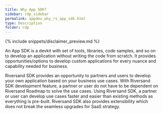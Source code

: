 ```yaml
---
title: Why App SDK? 
sidebar: rdp_sidebar
permalink: appdev_why_rs_app_sdk.html
type: Description
folder: rdp
---
```


{% include snippets/disclaimer_preview.md %}

An App SDK is a devkit with set of tools, libraries, code samples, and so on to develop an application without writing the code from scratch. It provides opportunities/options to develop custom applications for every nuance and capability needed for business.

Riversand SDK provides an opportunity to partners and users to develop your own application based on your business use cases. With Riversand SDK development feature, a partner or user do not have to be dependent on Riversand Roadmap to solve the use cases. Using Riversand SDK, a partner or user can develop use cases faster and easier than existing methods as everything is pre-built. Riversand SDK also provides extensibility which does not break the seamless upgrades for SaaS strategy.

<!-- {% include see-also.html content="
<!-- * [What is an Riversand SDK, Add-on App, and Facets?](appdev_what_app_sdk_add-ons.html) -->
<!-- * [About Riversand SDK and Capabilities](appdev_rs_sdk_capabilities.html)
* [About App Development Life Cycle](appdev_development_to_deployment_life_cycle.html)
* [About developing apps using Riversand SDKs](appdev_developing_apps_using_rs_sdk.html)
* [About Integrating with the Riversand Platform](appdev_integrate_with_rs.html)
* [Terminologies](appdev_libraries_terminologies.html) -->
<!-- " %} --> 